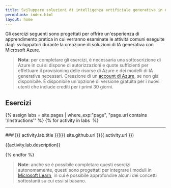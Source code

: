 ```yaml
---
title: Sviluppare soluzioni di intelligenza artificiale generativa in Azure
permalink: index.html
layout: home
---
```


Gli esercizi seguenti sono progettati per offrire un'esperienza di apprendimento pratica in cui verranno esaminate le attività comuni eseguite dagli sviluppatori durante la creazione di soluzioni di IA generativa con Microsoft Azure.

> **Nota**: per completare gli esercizi, è necessaria una sottoscrizione di Azure in cui si dispone di autorizzazioni e quote sufficienti per effettuare il provisioning delle risorse di Azure e dei modelli di IA generativa necessari. Creazione di un [account di Azure](https://azure.microsoft.com/free), se non già disponibile. È disponibile un'opzione di versione gratuita per i nuovi utenti che include crediti per i primi 30 giorni.

## Esercizi

{% assign labs = site.pages | where_exp:"page", "page.url contains '/Instructions'" %} {% for activity in labs  %}
<hr>
### [{{ activity.lab.title }}]({{ site.github.url }}{{ activity.url }})

{{activity.lab.description}}

{% endfor %}

> **Note**: anche se è possibile completare questi esercizi autonomamente, questi sono progettati per integrare i moduli in [Microsoft Learn](https://learn.microsoft.com/training/paths/create-custom-copilots-ai-studio/), in cui è possibile approfondire alcuni dei concetti sottostanti su cui essi si basano.
